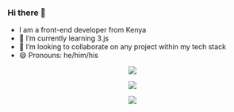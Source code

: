 ### Hi there 👋

<!--
**tinegaCollins/tinegaCollins** is a ✨ _special_ ✨ repository because its `README.md` (this file) appears on your GitHub profile.-->

- I am a front-end developer from Kenya
- 🌱 I’m currently learning 3.js
- 👯 I’m looking to collaborate on any project within my tech stack
- 😄 Pronouns: he/him/his






<p margin-top = "30px"  align="center" background="black">
    <img src="https://github-readme-stats.vercel.app/api/top-langs/?username=tinegaCollins&layout=compact&bg_color=#fffffftitle_color=9400D3&text_color=00CED1" />
</p>
<p  align="center">
    <img src="https://github-readme-stats.vercel.app/api?username=tinegaCollins&show_icons=true&title_color=9400D3&icon_color=79ff97&text_color=00CED1&bg_color=#333" />
 </p>
 
<p align="center">            
<a href="https://github.com/tinegaCollins/github-readme-stats">
  <img align="center" src="https://github-readme-streak-stats.herokuapp.com/?user=tinegaCollins&ring=fad02c&fire=fad02c&currStreakLabel=fad02c&background=1F222E&hide_border=true&sideNums=fff6ea&sideLabels=fff6ea&dates=fff6ea&currStreakNum=fff6ea" />
</a>
</p>
